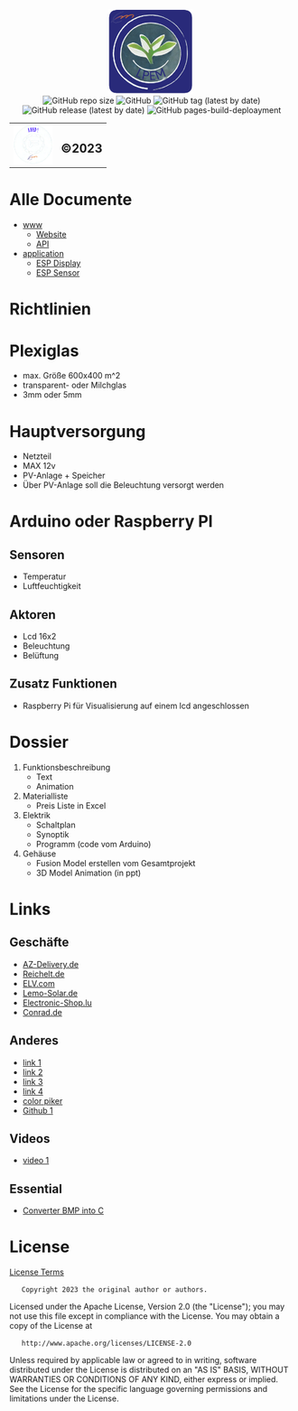 <div class="heder">
        <div align="center">
            <img src="icons/png/1024x1024.png" title="LPEM LOGO" alt="LPEM LOGO" width="150" height="150"/>&nbsp;
        </div>
        <table align="center">
            <tr>
                <td><img src="icons/others/qwa.png" width="70" height="70"/></td>
                <td><h2 >©2023</h2></td>
                <div align="center">
                    <img alt="GitHub repo size" src="https://img.shields.io/github/repo-size/mulke068/Gewachshaus?color=blue&logo=Gewachshaus&logoColor=red">
                    <img alt="GitHub" src="https://img.shields.io/github/license/mulke068/Gewachshaus">
                    <img alt="GitHub tag (latest by date)" src="https://img.shields.io/github/v/tag/mulke068/Gewachshaus">
                    <img alt="GitHub release (latest by date)" src="https://img.shields.io/github/v/release/mulke068/Gewachshaus?display_name=tag">
                    <img alt="GitHub pages-build-deploayment" src="https://github.com/mulke068/Gewachshaus/actions/workflows/pages/pages-build-deployment/badge.svg">
                </div>
            </tr>
        </table>
    </div>

# Alle Documente

- [www](code/www)
  - [Website](code/www/nuxt)
  - [API](code/www/api)
- [application](code/application)
  - [ESP Display](code/esp32_display)
  - [ESP Sensor](code/esp32_sensors)

# Richtlinien

# Plexiglas
- max. Größe 600x400 m^2
- transparent- oder Milchglas
- 3mm oder 5mm
# Hauptversorgung
- Netzteil
- MAX 12v
- PV-Anlage + Speicher
- Über PV-Anlage soll die Beleuchtung versorgt werden
# Arduino oder Raspberry PI

## Sensoren
- Temperatur
- Luftfeuchtigkeit

## Aktoren
- Lcd 16x2
- Beleuchtung
- Belüftung

## Zusatz Funktionen
- Raspberry Pi für Visualisierung auf einem lcd angeschlossen

# Dossier
1. Funktionsbeschreibung
    - Text
    - Animation
2. Materialliste
    - Preis Liste in Excel
3. Elektrik
    - Schaltplan
    - Synoptik
    - Programm (code vom Arduino)
4. Gehäuse
    - Fusion Model erstellen vom Gesamtprojekt
    - 3D Model Animation (in ppt)

# Links
## Geschäfte
- [AZ-Delivery.de](https://www.az-delivery.de/)
- [Reichelt.de](https://www.reichelt.de/)
- [ELV.com](https://www.elv.com/)
- [Lemo-Solar.de](https://www.lemo-solar.de/)
- [Electronic-Shop.lu](https://www.electronic-shop.lu/)
- [Conrad.de](https://www.conrad.de/)

## Anderes
- [link 1](http://projects.htl-klu.at/Projekt_1617/pr7abeli35331/Internet/details.html)
- [link 2](https://randomnerdtutorials.com/esp32-http-get-post-arduino/)
- [link 3](https://randomnerdtutorials.com/getting-started-node-red-dashboard/)
- [link 4](https://www.instructables.com/Automated-Greenhouse/)
- [color piker](http://www.barth-dev.de/online/rgb565-color-picker/)
- [Github 1](https://github.com/jiteshsaini/rest-api-examples)

## Videos
- [video 1](https://www.youtube.com/watch?v=1J8-cBR0R3M)

## Essential
- [Converter BMP into C](https://javl.github.io/image2cpp/)

# License
[License Terms](LICENSE)

       Copyright 2023 the original author or authors.

   Licensed under the Apache License, Version 2.0 (the "License");
   you may not use this file except in compliance with the License.
   You may obtain a copy of the License at

       http://www.apache.org/licenses/LICENSE-2.0

   Unless required by applicable law or agreed to in writing, software
   distributed under the License is distributed on an "AS IS" BASIS,
   WITHOUT WARRANTIES OR CONDITIONS OF ANY KIND, either express or implied.
   See the License for the specific language governing permissions and
   limitations under the License.
